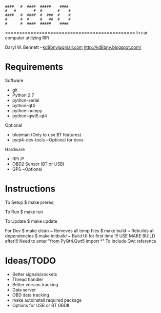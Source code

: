 	####   #  ####  #####    ####
	#   #        #  #       #    #
	####   #  ####  #  ###  #    #
	#      #  #     #   ##  #    #
 	#      #  ####  #####    ####
==============================================
In car computer utilizing RPi

Daryl W. Bennett ~kd8bny@gmail.com
http://kd8bny.blogspot.com/


Requirements
==============================================
Software
- git
- Python 2.7
- python-serial
- python-qt4
- python-numpy
- python-qwt5-qt4 

Optional
- blueman (Only to use BT features)
- pyqt4-dev-tools ~Optional for devs

Hardware
- RPi :P
- OBD2 Sensor (BT or USB)
- GPS ~Optional

Instructions
==============================================
To Setup
	$ make prereq

To Run
	$ make run

To Update
	$ make update

For Dev
	$ make clean        ~ Removes all temp files
	$ make build        ~ Rebuilds all dependencies 
	$ make initbuild    ~ Build UI for first time !!! USE MAKE BUILD after!!!
		Need to enter "from PyQt4.Qwt5 import *" To include Qwt reference

Ideas/TODO
==============================================
- Better signals/sockets
- Thread handler
- Better version tracking
- Data server
- OBD data tracking
- make autoinstall required package
- Options for USB or BT OBDII
